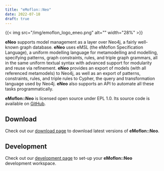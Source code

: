 ```yaml
---
title: "eMoflon::Neo"
date: 2022-07-18
draft: true
---
```


<!-- Copy-pasted from the old eMoflon webpage -->
{{< img src="/img/emoflon_logo_eneo.png" alt="" width="28%" >}}

**eNeo** supports model management as a layer over Neo4j, a fairly well-known graph database.
**eNeo** uses eMSL (the eMoflon Specification Language), a uniform modelling language for metamodelling and modelling, specifying patterns, graph constraints, rules, and triple graph grammars, all in the same uniform textual syntax with advanced support for modularity and reuse via refinement.
**eNeo** provides an export of models (with all referenced metamodels) to Neo4j, as well as an export of patterns, constraints, rules, and triple rules to Cypher, the query and transformation language used by Neo4j.
**eNeo** also supports an API to automate all these tasks programmatically.

<!-- The image has a slightly larger size compared to IBeX. -->

**eMoflon::Neo** is licensed open source under EPL 1.0.
Its source code is available on [GitHub](https://github.com/eMoflon/emoflon-neo).


## Download

Check out our [download page](../download#emoflonneo) to download latest versions of **eMoflon::Neo**.


## Development

Check out our [development page](../dev#emoflonneo) to set-up your **eMoflon::Neo** development workspace.
